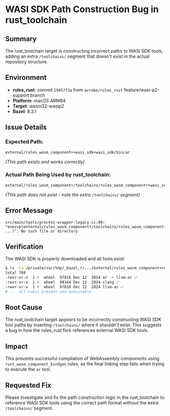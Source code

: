 # WASI SDK Path Construction Bug in rust_toolchain

## Summary
The rust_toolchain target is constructing incorrect paths to WASI SDK tools, adding an extra `/toolchains/` segment that doesn't exist in the actual repository structure.

## Environment
- **rules_rust**: commit `1945773a` from `avrabe/rules_rust` feature/wasi-p2-support branch
- **Platform**: macOS ARM64
- **Target**: wasm32-wasip2
- **Bazel**: 8.3.1

## Issue Details

### Expected Path:
```
external/rules_wasm_component++wasi_sdk+wasi_sdk/bin/ar
```
*(This path exists and works correctly)*

### Actual Path Being Used by rust_toolchain:
```
external/rules_wasm_component+/toolchains/rules_wasm_component++wasi_sdk+wasi_sdk/bin/ar
```
*(This path does not exist - note the extra `/toolchains/` segment)*

## Error Message
```
src/main/tools/process-wrapper-legacy.cc:80: "execvp(external/rules_wasm_component+/toolchains/rules_wasm_component++wasi_sdk+wasi_sdk/bin/ar, ...)": No such file or directory
```

## Verification
The WASI SDK is properly downloaded and all tools exist:
```bash
$ ls -la /private/var/tmp/_bazel_r/.../external/rules_wasm_component++wasi_sdk+wasi_sdk/bin/
total 768
-rwxr-xr-x  1 r  wheel  97816 Dec 12  2024 ar -> llvm-ar ✅
-rwxr-xr-x  1 r  wheel  98344 Dec 12  2024 clang ✅
-rwxr-xr-x  1 r  wheel  97816 Dec 12  2024 llvm-ar ✅
# ... all tools present and executable
```

## Root Cause
The rust_toolchain target appears to be incorrectly constructing WASI SDK tool paths by inserting `/toolchains/` where it shouldn't exist. This suggests a bug in how the rules_rust fork references external WASI SDK tools.

## Impact
This prevents successful compilation of WebAssembly components using `rust_wasm_component_bindgen` rules, as the final linking step fails when trying to execute the `ar` tool.

## Requested Fix
Please investigate and fix the path construction logic in the rust_toolchain to reference WASI SDK tools using the correct path format without the extra `/toolchains/` segment.